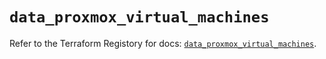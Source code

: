 # `data_proxmox_virtual_machines`

Refer to the Terraform Registory for docs: [`data_proxmox_virtual_machines`](https://www.terraform.io/docs/providers/proxmox/d/virtual_machines).
